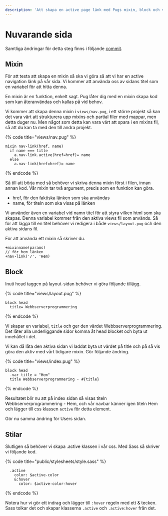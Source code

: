 ```yaml
---
description: 'Att skapa en active page länk med Pugs mixin, block och variabler.'
---
```


# Nuvarande sida

Samtliga ändringar för detta steg finns i följande [commit](https://github.com/jensnti/wsp1-node/commit/c7bcf747357e33fa564b2ebbfde5de738712d62f).

## Mixin

För att testa att skapa en mixin så ska vi göra så att vi har en active navigation länk på vår sida. Vi kommer att använda oss av sidans titel som en variabel för att hitta denna.

En mixin är en funktion, enkelt sagt. Pug låter dig med en mixin skapa kod som kan återanvändas och kallas på vid behov.

Vi kommer att skapa denna mixin i `views/nav.pug`, i ett större projekt så kan det vara värt att strukturera upp mixins och partial filer med mappar, men detta duger nu. Men något som detta kan vara värt att  spara i en mixins fil, så att du kan ta med den till andra projekt.

{% code title="views/nav.pug" %}
```text
mixin nav-link(href, name)
  if name === title
    a.nav-link.active(href=href)= name
  else
    a.nav-link(href=href)= name

```
{% endcode %}

Så till att börja med så behöver vi skriva denna mixin först i filen, innan annan kod. Vår mixin tar två argument, precis som en funktion kan göra.

* href, för den faktiska länken som ska användas
* name, för titeln som ska visas på länken

Vi använder även en variabel vid namn titel för att styra vilken html som ska skapas. Denna variabel kommer från den aktiva views fil som används. Så för att lägga till en titel behöver vi redigera i både `views/layout.pug` och den aktiva sidans fil.

För att använda ett mixin så skriver du.

```text
+mixinname(params)
// för hem länken
+nav-link('/', 'Hem)
```

## Block

Inuti head taggen på layout-sidan behöver vi göra följande tillägg. 

{% code title="views/layout.pug" %}
```text
block head
  title= Webbserverprogrammering
```
{% endcode %}

Vi skapar en variabel, `title` och ger den värdet Webbserverprogrammering. Det låter alla underliggande sidor komma åt head blocket och byta ut innehållet i det.

Vi kan då låta den aktiva sidan vi laddat byta ut värdet på title och på så vis göra den aktiv med vårt tidigare mixin. Gör följande ändring.

{% code title="views/index.pug" %}
```text
block head
  -var title = "Hem"
  title Webbserverprogrammering - #{title}
```
{% endcode %}

Resultatet blir nu att på index sidan så visas titeln Webbserverprogrammering - Hem, och vår navbar känner igen titeln Hem och lägger till css klassen `active` för detta element.

Gör nu samma ändring för Users sidan.

## Stilar

Slutligen så behöver vi skapa .active klassen i vår css. Med Sass så skriver vi följande kod.

{% code title="public/stylesheets/style.sass" %}
```text
  .active
    color: $active-color
    &:hover
      color: $active-color-hover
```
{% endcode %}

Notera hur vi gör ett indrag och lägger till `:hover` regeln med ett & tecken. Sass tolkar det och skapar klasserna `.active` och `.active:hover` från det.

